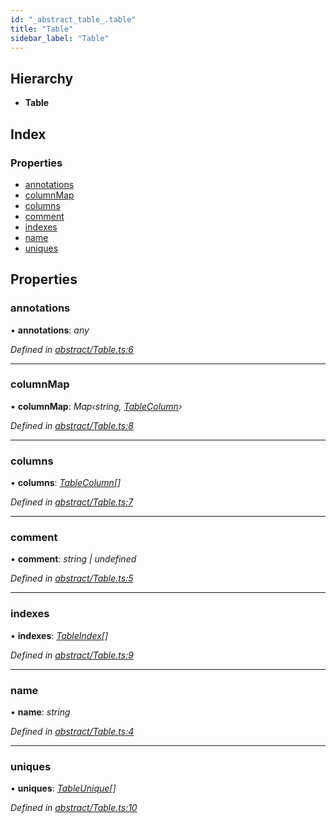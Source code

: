 ```yaml
---
id: "_abstract_table_.table"
title: "Table"
sidebar_label: "Table"
---
```


## Hierarchy

* **Table**

## Index

### Properties

* [annotations](_abstract_table_.table.md#annotations)
* [columnMap](_abstract_table_.table.md#columnmap)
* [columns](_abstract_table_.table.md#columns)
* [comment](_abstract_table_.table.md#comment)
* [indexes](_abstract_table_.table.md#indexes)
* [name](_abstract_table_.table.md#name)
* [uniques](_abstract_table_.table.md#uniques)

## Properties

###  annotations

• **annotations**: *any*

*Defined in [abstract/Table.ts:6](https://github.com/aerogear/graphback/blob/b39280e7/packages/graphql-migrations/src/abstract/Table.ts#L6)*

___

###  columnMap

• **columnMap**: *Map‹string, [TableColumn](_abstract_tablecolumn_.tablecolumn.md)›*

*Defined in [abstract/Table.ts:8](https://github.com/aerogear/graphback/blob/b39280e7/packages/graphql-migrations/src/abstract/Table.ts#L8)*

___

###  columns

• **columns**: *[TableColumn](_abstract_tablecolumn_.tablecolumn.md)[]*

*Defined in [abstract/Table.ts:7](https://github.com/aerogear/graphback/blob/b39280e7/packages/graphql-migrations/src/abstract/Table.ts#L7)*

___

###  comment

• **comment**: *string | undefined*

*Defined in [abstract/Table.ts:5](https://github.com/aerogear/graphback/blob/b39280e7/packages/graphql-migrations/src/abstract/Table.ts#L5)*

___

###  indexes

• **indexes**: *[TableIndex](_abstract_table_.tableindex.md)[]*

*Defined in [abstract/Table.ts:9](https://github.com/aerogear/graphback/blob/b39280e7/packages/graphql-migrations/src/abstract/Table.ts#L9)*

___

###  name

• **name**: *string*

*Defined in [abstract/Table.ts:4](https://github.com/aerogear/graphback/blob/b39280e7/packages/graphql-migrations/src/abstract/Table.ts#L4)*

___

###  uniques

• **uniques**: *[TableUnique](_abstract_table_.tableunique.md)[]*

*Defined in [abstract/Table.ts:10](https://github.com/aerogear/graphback/blob/b39280e7/packages/graphql-migrations/src/abstract/Table.ts#L10)*
